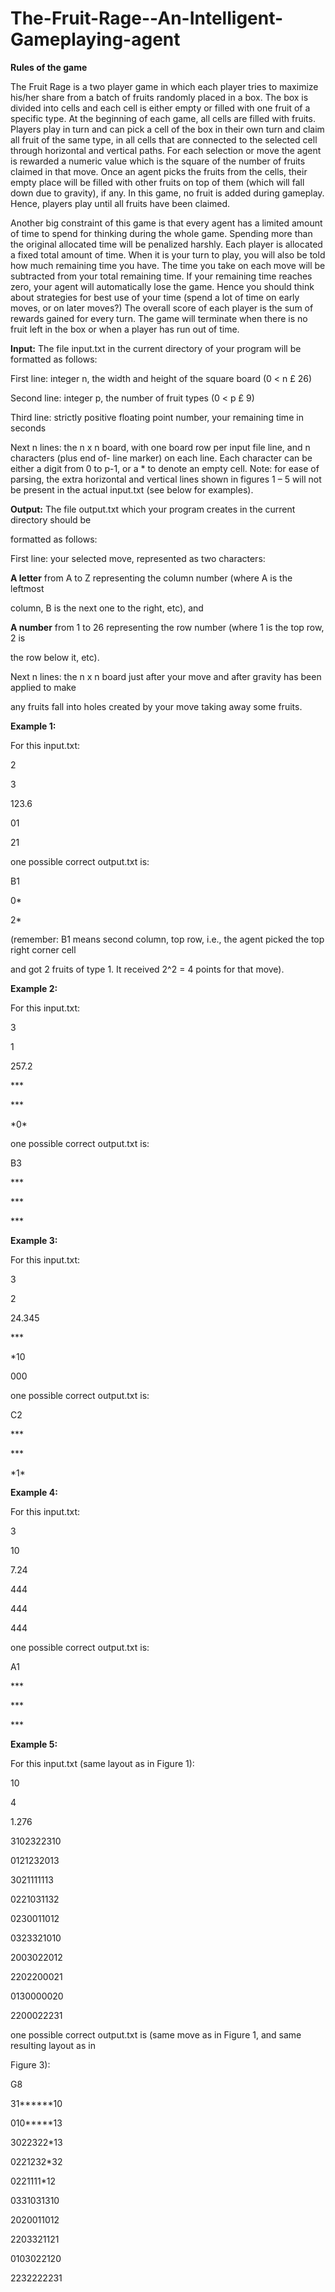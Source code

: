 # The-Fruit-Rage--An-Intelligent-Gameplaying-agent
**Rules of the game**

The Fruit Rage is a two player game in which each player tries to maximize his/her share from a batch of fruits randomly placed in a box. The box is divided into cells and each cell is either empty or filled with one fruit of a specific type. At the beginning of each game, all cells are filled with fruits. Players play in turn and can pick a cell of the box in their own turn and claim all fruit of the same type, in all cells that are connected to the selected cell through horizontal and vertical paths. For each selection or move the agent is rewarded a numeric value which is the square of the number of fruits claimed in that move. Once an agent picks the fruits from the cells, their empty place will be filled with other fruits on top of them (which will fall down due to gravity), if any. In this game, no fruit is added during gameplay. Hence, players play until all fruits have been claimed.

Another big constraint of this game is that every agent has a limited amount of time to spend for thinking during the whole game. Spending more than the original allocated time will be penalized harshly. Each player is allocated a fixed total amount of time. When it is your turn to play, you will also be told how much remaining time you have. The time you take on each move will be subtracted from your total remaining time. If your remaining time reaches zero, your agent will automatically lose the game. Hence you should think about strategies for best use of your time (spend a lot of time on early moves, or on later moves?) The overall score of each player is the sum of rewards gained for every turn. The game will terminate when there is no fruit left in the box or when a player has run out of time.





**Input:** The file input.txt in the current directory of your program will be formatted as follows:

First line: integer n, the width and height of the square board (0 &lt; n £ 26)

Second line: integer p, the number of fruit types (0 &lt; p £ 9)

Third line: strictly positive floating point number, your remaining time in seconds

Next n lines: the n x n board, with one board row per input file line, and n characters (plus end of- line marker) on each line. Each character can be either a digit from 0 to p-1, or a \* to denote an empty cell. Note: for ease of parsing, the extra horizontal and vertical lines shown in figures 1 – 5 will not be present in the actual input.txt (see below for examples).







**Output:** The file output.txt which your program creates in the current directory should be

formatted as follows:

First line: your selected move, represented as two characters:

**A letter** from A to Z representing the column number (where A is the leftmost

column, B is the next one to the right, etc), and

**A number** from 1 to 26 representing the row number (where 1 is the top row, 2 is

the row below it, etc).

Next n lines: the n x n board just after your move and after gravity has been applied to make

any fruits fall into holes created by your move taking away some fruits.



**Example 1:**

For this input.txt:

2

3

123.6

01

21

one possible correct output.txt is:

B1

0\*

2\*

(remember: B1 means second column, top row, i.e., the agent picked the top right corner cell

and got 2 fruits of type 1. It received 2^2 = 4 points for that move).

**Example 2:**

For this input.txt:

3

1

257.2

\*\*\*

\*\*\*

\*0\*

one possible correct output.txt is:

B3

\*\*\*

\*\*\*

\*\*\*

**Example 3:**

For this input.txt:

3

2

24.345

\*\*\*

\*10

000

one possible correct output.txt is:

C2

\*\*\*

\*\*\*

\*1\*

**Example 4:**

For this input.txt:

3

10

7.24

444

444

444

one possible correct output.txt is:

A1

\*\*\*

\*\*\*

\*\*\*

**Example 5:**

For this input.txt (same layout as in Figure 1):

10

4

1.276

3102322310

0121232013

3021111113

0221031132

0230011012

0323321010

2003022012

2202200021

0130000020

2200022231

one possible correct output.txt is (same move as in Figure 1, and same resulting layout as in

Figure 3):

G8

31\*\*\*\*\*\*10

010\*\*\*\*\*13

3022322\*13

0221232\*32

0221111\*12

0331031310

2020011012

2203321121

0103022120

2232222231
